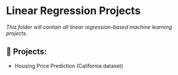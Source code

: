 # Linear Regression Projects
_This folder will contain all linear regression-based machine learning projects._

## 📂 Projects:
- Housing Price Prediction (California dataset)
